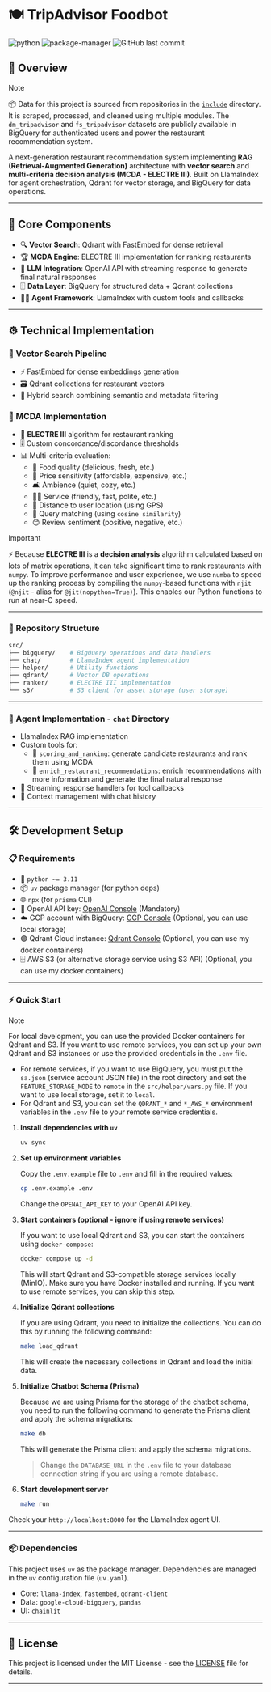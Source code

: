 # 🍽️ TripAdvisor Foodbot

![python](https://img.shields.io/badge/python-3.11-blue?style=for-the-badge) ![package-manager](https://img.shields.io/badge/package_manager-uv-green?style=for-the-badge) ![GitHub last commit](https://img.shields.io/github/last-commit/insight-engineers/tripadvisor-foodbot?style=for-the-badge)

## 📝 Overview

> [!NOTE]
> 📦 Data for this project is sourced from repositories in the [`include`](include/) directory. It is scraped, processed, and cleaned using multiple modules. The `dm_tripadvisor` and `fs_tripadvisor` datasets are publicly available in BigQuery for authenticated users and power the restaurant recommendation system.

A next-generation restaurant recommendation system implementing **RAG (Retrieval-Augmented Generation)** architecture with **vector search** and **multi-criteria decision analysis (MCDA - ELECTRE III)**. Built on LlamaIndex for agent orchestration, Qdrant for vector storage, and BigQuery for data operations.

---

## 🚀 Core Components

- 🔍 **Vector Search**: Qdrant with FastEmbed for dense retrieval
- 🏆 **MCDA Engine**: ELECTRE III implementation for ranking restaurants
- 🤖 **LLM Integration**: OpenAI API with streaming response to generate final natural responses
- 🗄️ **Data Layer**: BigQuery for structured data + Qdrant collections
- 🧑‍💻 **Agent Framework**: LlamaIndex with custom tools and callbacks

---

## ⚙️ Technical Implementation

### 🧬 Vector Search Pipeline

- ⚡ FastEmbed for dense embeddings generation
- 🗃️ Qdrant collections for restaurant vectors
- 🔗 Hybrid search combining semantic and metadata filtering

### 🏅 MCDA Implementation

- 🧮 **ELECTRE III** algorithm for restaurant ranking
- 🎚️ Custom concordance/discordance thresholds
- 📊 Multi-criteria evaluation:
  - 🍲 Food quality (delicious, fresh, etc.)
  - 💸 Price sensitivity (affordable, expensive, etc.)
  - 🛋️ Ambience (quiet, cozy, etc.)
  - 🧑‍🍳 Service (friendly, fast, polite, etc.)
  - 📍 Distance to user location (using GPS)
  - 🔎 Query matching (using `cosine similarity`)
  - 😊 Review sentiment (positive, negative, etc.)

> [!IMPORTANT]
> ⚡ Because **ELECTRE III** is a **decision analysis** algorithm calculated based on lots of matrix operations, it can take significant time to rank restaurants with `numpy`. To improve performance and user experience, we use `numba` to speed up the ranking process by compiling the `numpy`-based functions with `njit` (`@njit` - alias for `@jit(nopython=True)`). This enables our Python functions to run at near-C speed.

---

### 📁 Repository Structure

```bash
src/
├── bigquery/    # BigQuery operations and data handlers
├── chat/        # LlamaIndex agent implementation
├── helper/      # Utility functions
├── qdrant/      # Vector DB operations
├── ranker/      # ELECTRE III implementation
└── s3/          # S3 client for asset storage (user storage)
```

---

### 🤖 Agent Implementation - `chat` Directory

- LlamaIndex RAG implementation
- Custom tools for:
  - 🥇 `scoring_and_ranking`: generate candidate restaurants and rank them using MCDA
  - 📝 `enrich_restaurant_recommendations`: enrich recommendations with more information and generate the final natural response
- 🔄 Streaming response handlers for tool callbacks
- 🧠 Context management with chat history

---

## 🛠️ Development Setup

### 📋 Requirements

- 🐍 `python ~= 3.11`
- 📦 `uv` package manager (for python deps)
- 🌐 `npx` (for `prisma` CLI)
- 🔑 OpenAI API key: [OpenAI Console](https://platform.openai.com/) (Mandatory)
- ☁️ GCP account with BigQuery: [GCP Console](https://console.cloud.google.com/) (Optional, you can use local storage)
- 🟣 Qdrant Cloud instance: [Qdrant Console](https://cloud.qdrant.io/) (Optional, you can use my docker containers)
- 🗄️ AWS S3 (or alternative storage service using S3 API) (Optional, you can use my docker containers)

---

### ⚡ Quick Start

> [!NOTE]
> For local development, you can use the provided Docker containers for Qdrant and S3. If you want to use remote services, you can set up your own Qdrant and S3 instances or use the provided credentials in the `.env` file.
> - For remote services, if you want to use BigQuery, you must put the `sa.json` (service account JSON file) in the root directory and set the `FEATURE_STORAGE_MODE` to `remote` in the `src/helper/vars.py` file. If you want to use local storage, set it to `local`.
> - For Qdrant and S3, you can set the `QDRANT_*` and `*_AWS_*` environment variables in the `.env` file to your remote service credentials.
    
1. **Install dependencies with `uv`**

    ```bash
    uv sync
    ```

2. **Set up environment variables**

    Copy the `.env.example` file to `.env` and fill in the required values:

    ```bash
    cp .env.example .env
    ```

    Change the `OPENAI_API_KEY` to your OpenAI API key.

3. **Start containers (optional - ignore if using remote services)**

    If you want to use local Qdrant and S3, you can start the containers using `docker-compose`:

    ```bash
    docker compose up -d
    ```

    This will start Qdrant and S3-compatible storage services locally (MinIO). Make sure you have Docker installed and running. If you want to use remote services, you can skip this step.

4. **Initialize Qdrant collections**

    If you are using Qdrant, you need to initialize the collections. You can do this by running the following command:

    ```bash
    make load_qdrant
    ```

    This will create the necessary collections in Qdrant and load the initial data.

5. **Initialize Chatbot Schema (Prisma)**

    Because we are using Prisma for the storage of the chatbot schema, you need to run the following command to generate the Prisma client and apply the schema migrations:

    ```bash
    make db
    ```

    This will generate the Prisma client and apply the schema migrations.

    > Change the `DATABASE_URL` in the `.env` file to your database connection string if you are using a remote database.

6. **Start development server**

    ```bash
    make run
    ```

Check your `http://localhost:8000` for the LlamaIndex agent UI.

---

### 📦 Dependencies

This project uses `uv` as the package manager. Dependencies are managed in the `uv` configuration file (`uv.yaml`).

- Core: `llama-index`, `fastembed`, `qdrant-client`
- Data: `google-cloud-bigquery`, `pandas`
- UI: `chainlit`

---

## 📄 License

This project is licensed under the MIT License - see the [LICENSE](LICENSE) file for details.

---
